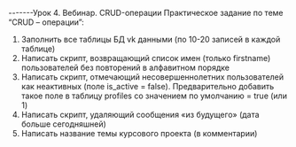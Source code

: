 -------Урок 4. Вебинар. CRUD-операции 
Практическое задание по теме “CRUD – операции”:
1. Заполнить все таблицы БД vk данными (по 10-20 записей в каждой таблице)
2. Написать скрипт, возвращающий список имен (только firstname) пользователей без повторений в алфавитном порядке
3. Написать скрипт, отмечающий несовершеннолетних пользователей как неактивных (поле is_active = false). 
Предварительно добавить такое поле в таблицу profiles со значением по умолчанию = true (или 1)
4. Написать скрипт, удаляющий сообщения «из будущего» (дата больше сегодняшней)
5. Написать название темы курсового проекта (в комментарии)